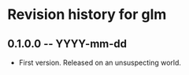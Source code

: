 # Revision history for glm

## 0.1.0.0 -- YYYY-mm-dd

* First version. Released on an unsuspecting world.
